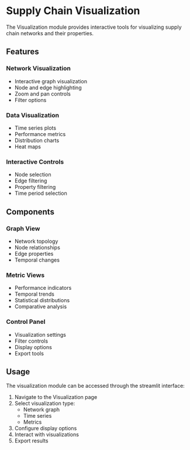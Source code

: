 # Supply Chain Visualization

The Visualization module provides interactive tools for visualizing supply chain networks and their properties.

## Features

### Network Visualization
- Interactive graph visualization
- Node and edge highlighting
- Zoom and pan controls
- Filter options

### Data Visualization
- Time series plots
- Performance metrics
- Distribution charts
- Heat maps

### Interactive Controls
- Node selection
- Edge filtering
- Property filtering
- Time period selection

## Components

### Graph View
- Network topology
- Node relationships
- Edge properties
- Temporal changes

### Metric Views
- Performance indicators
- Temporal trends
- Statistical distributions
- Comparative analysis

### Control Panel
- Visualization settings
- Filter controls
- Display options
- Export tools

## Usage

The visualization module can be accessed through the streamlit interface:

1. Navigate to the Visualization page
2. Select visualization type:
   - Network graph
   - Time series
   - Metrics
3. Configure display options
4. Interact with visualizations
5. Export results
